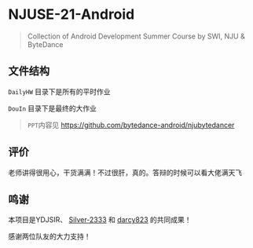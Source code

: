 # NJUSE-21-Android

> Collection of Android Development Summer Course by SWI, NJU &amp; ByteDance

## 文件结构

`DailyHW` 目录下是所有的平时作业

`DouIn` 目录下是最终的大作业

> `PPT`内容见 https://github.com/bytedance-android/njubytedancer

## 评价

老师讲得很用心，干货满满！不过很肝，真的。答辩的时候可以看大佬满天飞

## 鸣谢

本项目是YDJSIR、 [Silver-2333](https://github.com/Silver-2333) 和 [darcy823](https://github.com/darcy823) 的共同成果！

感谢两位队友的大力支持！

